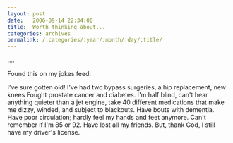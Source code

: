 ```yaml
---
layout: post
date:	2006-09-14 22:34:00
title:  Worth thinking about...
categories: archives
permalink: /:categories/:year/:month/:day/:title/
---
```

....

Found this on my jokes feed:

I've sure gotten old! I've had two bypass surgeries, a hip replacement, new knees Fought prostate cancer and diabetes. I'm half blind, can't hear anything quieter than a jet engine, take 40 different medications that make me dizzy, winded, and subject to blackouts. Have bouts with dementia. Have poor circulation; hardly feel my hands and feet anymore. Can't remember if I'm 85 or 92. Have lost all my friends. But, thank God, I still have my driver's license.
